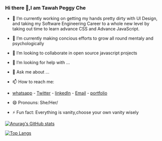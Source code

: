 ### Hi there 👋,I am Tawah Peggy Che 

<!--
**tawahpeggy/tawahpeggy** is a ✨ _special_ ✨ repository because its `README.md` (this file) appears on your GitHub profile.

Here are some ideas to get you started:-->

- 🔭 I’m currently working on getting my hands pretty dirty with UI Design, and taking my Software Engineering Career to a whole new level by taking out time to  learn advance CSS and Advance JavaScript.

- 🌱 I’m currently making concious efforts to grow all round mentaly and psychologically 

- 👯 I’m looking to collaborate in open source javascript projects

- 🤔 I’m looking for help with ...

- 💬 Ask me about ...

- 📫 How to reach me:
 - <a href="https://wa.me/77024039">whatsapp</a> - <a href="https://twitter.com/PeggyTawah">Twitter</a>  - <a href="linkedin.com/in/tawah-peggy-68642619a/">linkedIn</a> - <a href="mailto:tawahpeggy98@gmail.com">Email</a>  - <a href="https://tawahpeggy.com/about/">portfolio</a>

- 😄 Pronouns: She/Her/

- ⚡ Fun fact: Everything is vanity,choose your own vanity wisely

[![Anurag's GitHub stats](https://github-readme-stats.vercel.app/api?username=tawahpeggy&show_icons=true&theme=default)](https://github.com/anuraghazra/github-readme-stats)

[![Top Langs](https://github-readme-stats.vercel.app/api/top-langs/?username=tawahpeggy&layout=compact)](https://github.com/anuraghazra/github-readme-stats)

